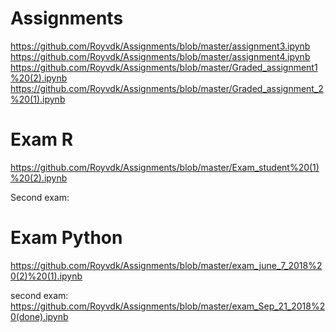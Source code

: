 # Assignments

https://github.com/Royvdk/Assignments/blob/master/assignment3.ipynb
https://github.com/Royvdk/Assignments/blob/master/assignment4.ipynb
https://github.com/Royvdk/Assignments/blob/master/Graded_assignment1%20(2).ipynb
https://github.com/Royvdk/Assignments/blob/master/Graded_assignment_2%20(1).ipynb
 
 # Exam R
 https://github.com/Royvdk/Assignments/blob/master/Exam_student%20(1)%20(2).ipynb
 
 Second exam:
 
 # Exam Python
 https://github.com/Royvdk/Assignments/blob/master/exam_june_7_2018%20(2)%20(1).ipynb
 
 second exam: https://github.com/Royvdk/Assignments/blob/master/exam_Sep_21_2018%20(done).ipynb
 
